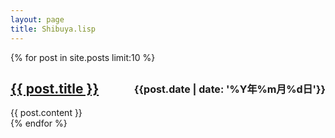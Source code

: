 ```yaml
---
layout: page
title: Shibuya.lisp
---
```


{% for post in site.posts limit:10 %}
<!-- here add you post markup -->
<h2><span class="date" style="float: right; font-size: medium;">{{post.date | date: '%Y年%m月%d日'}}</span><a href="{{ post.url }}">{{ post.title }}</a></h2>
<div class="content">
    {{ post.content }}
</div>
{% endfor %}
